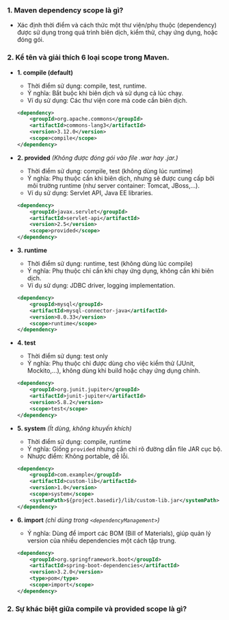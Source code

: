### 1. Maven dependency scope là gì?

* Xác định thời điểm và cách thức một thư viện/phụ thuộc (dependency) được sử dụng trong quá trình biên dịch, kiểm thử, chạy ứng dụng, hoặc đóng gói.

### 2. Kể tên và giải thích 6 loại scope trong Maven.

* **1. compile (default)**

    * Thời điểm sử dụng: compile, test, runtime.
    * Ý nghĩa: Bắt buộc khi biên dịch và sử dụng cả lúc chạy.
    * Ví dụ sử dụng: Các thư viện core mà code cần biên dịch.

  ```xml
  <dependency>
      <groupId>org.apache.commons</groupId>
      <artifactId>commons-lang3</artifactId>
      <version>3.12.0</version>
      <scope>compile</scope>
  </dependency>
  ```

* **2. provided** *(Không được đóng gói vào file .war hay .jar.)*

    * Thời điểm sử dụng: compile, test (không dùng lúc runtime)
    * Ý nghĩa: Phụ thuộc cần khi biên dịch, nhưng sẽ được cung cấp bởi môi trường runtime (như server container: Tomcat, JBoss,...).
    * Ví dụ sử dụng: Servlet API, Java EE libraries.

  ```xml
  <dependency>
      <groupId>javax.servlet</groupId>
      <artifactId>servlet-api</artifactId>
      <version>2.5</version>
      <scope>provided</scope>
  </dependency>
  ```

* **3. runtime**

    * Thời điểm sử dụng: runtime, test (không dùng lúc compile)
    * Ý nghĩa: Phụ thuộc chỉ cần khi chạy ứng dụng, không cần khi biên dịch.
    * Ví dụ sử dụng: JDBC driver, logging implementation.

  ```xml
  <dependency>
      <groupId>mysql</groupId>
      <artifactId>mysql-connector-java</artifactId>
      <version>8.0.33</version>
      <scope>runtime</scope>
  </dependency>
  ```

* **4. test**

    * Thời điểm sử dụng: test only
    * Ý nghĩa: Phụ thuộc chỉ được dùng cho việc kiểm thử (JUnit, Mockito,...), không dùng khi build hoặc chạy ứng dụng chính.

  ```xml
  <dependency>
      <groupId>org.junit.jupiter</groupId>
      <artifactId>junit-jupiter</artifactId>
      <version>5.8.2</version>
      <scope>test</scope>
  </dependency>
  ```

* **5. system** *(Ít dùng, không khuyến khích)*

    * Thời điểm sử dụng: compile, runtime
    * Ý nghĩa: Giống `provided` nhưng cần chỉ rõ đường dẫn file JAR cục bộ.
    * Nhược điểm: Không portable, dễ lỗi.

  ```xml
  <dependency>
      <groupId>com.example</groupId>
      <artifactId>custom-lib</artifactId>
      <version>1.0</version>
      <scope>system</scope>
      <systemPath>${project.basedir}/lib/custom-lib.jar</systemPath>
  </dependency>
  ```

* **6. import** *(chỉ dùng trong `<dependencyManagement>`)*

    * Ý nghĩa: Dùng để import các BOM (Bill of Materials), giúp quản lý version của nhiều dependencies một cách tập trung.

  ```xml
  <dependency>
      <groupId>org.springframework.boot</groupId>
      <artifactId>spring-boot-dependencies</artifactId>
      <version>3.2.0</version>
      <type>pom</type>
      <scope>import</scope>
  </dependency>
  ```
### 2. Sự khác biệt giữa compile và provided scope là gì?
    